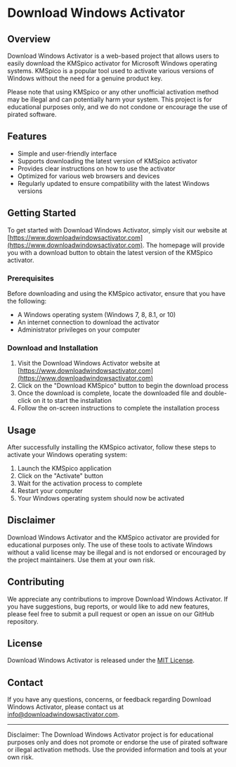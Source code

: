 # Download Windows Activator

## Overview
Download Windows Activator is a web-based project that allows users to easily download the KMSpico activator for Microsoft Windows operating systems. KMSpico is a popular tool used to activate various versions of Windows without the need for a genuine product key.

Please note that using KMSpico or any other unofficial activation method may be illegal and can potentially harm your system. This project is for educational purposes only, and we do not condone or encourage the use of pirated software.

## Features
- Simple and user-friendly interface
- Supports downloading the latest version of KMSpico activator
- Provides clear instructions on how to use the activator
- Optimized for various web browsers and devices
- Regularly updated to ensure compatibility with the latest Windows versions

## Getting Started
To get started with Download Windows Activator, simply visit our website at [https://www.downloadwindowsactivator.com](https://www.downloadwindowsactivator.com). The homepage will provide you with a download button to obtain the latest version of the KMSpico activator.

### Prerequisites
Before downloading and using the KMSpico activator, ensure that you have the following:
- A Windows operating system (Windows 7, 8, 8.1, or 10)
- An internet connection to download the activator
- Administrator privileges on your computer

### Download and Installation
1. Visit the Download Windows Activator website at [https://www.downloadwindowsactivator.com](https://www.downloadwindowsactivator.com)
2. Click on the "Download KMSpico" button to begin the download process
3. Once the download is complete, locate the downloaded file and double-click on it to start the installation
4. Follow the on-screen instructions to complete the installation process

## Usage
After successfully installing the KMSpico activator, follow these steps to activate your Windows operating system:
1. Launch the KMSpico application
2. Click on the "Activate" button
3. Wait for the activation process to complete
4. Restart your computer
5. Your Windows operating system should now be activated

## Disclaimer
Download Windows Activator and the KMSpico activator are provided for educational purposes only. The use of these tools to activate Windows without a valid license may be illegal and is not endorsed or encouraged by the project maintainers. Use them at your own risk.

## Contributing
We appreciate any contributions to improve Download Windows Activator. If you have suggestions, bug reports, or would like to add new features, please feel free to submit a pull request or open an issue on our GitHub repository.

## License
Download Windows Activator is released under the [MIT License](https://opensource.org/licenses/MIT).

## Contact
If you have any questions, concerns, or feedback regarding Download Windows Activator, please contact us at [info@downloadwindowsactivator.com](mailto:info@downloadwindowsactivator.com).

---
Disclaimer: The Download Windows Activator project is for educational purposes only and does not promote or endorse the use of pirated software or illegal activation methods. Use the provided information and tools at your own risk.